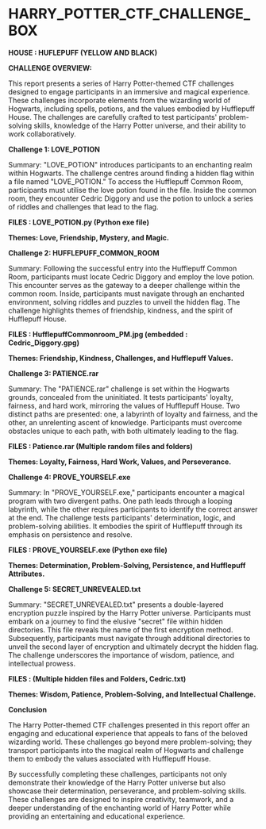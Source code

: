 # HARRY_POTTER_CTF_CHALLENGE_BOX

**HOUSE : HUFLEPUFF (YELLOW AND BLACK)**

**CHALLENGE OVERVIEW:**

This report presents a series of Harry Potter-themed CTF challenges designed to engage participants in an immersive and magical experience. These challenges incorporate elements from the wizarding world of Hogwarts, including spells, potions, and the values embodied by Hufflepuff House. The challenges are carefully crafted to test participants' problem-solving skills, knowledge of the Harry Potter universe, and their ability to work collaboratively.

**Challenge 1: LOVE_POTION**

Summary: "LOVE_POTION" introduces participants to an enchanting realm within Hogwarts. The challenge centres around finding a hidden flag within a file named "LOVE_POTION." To access the Hufflepuff Common Room, participants must utilise the love potion found in the file. Inside the common room, they encounter Cedric Diggory and use the potion to unlock a series of riddles and challenges that lead to the flag.

**FILES : LOVE_POTION.py (Python exe file)**

**Themes: Love, Friendship, Mystery, and Magic.**

**Challenge 2: HUFFLEPUFF_COMMON_ROOM**

Summary: Following the successful entry into the Hufflepuff Common Room, participants must locate Cedric Diggory and employ the love potion. This encounter serves as the gateway to a deeper challenge within the common room. Inside, participants must navigate through an enchanted environment, solving riddles and puzzles to unveil the hidden flag. The challenge highlights themes of friendship, kindness, and the spirit of Hufflepuff House.

**FILES : HufflepuffCommonroom_PM.jpg (embedded : Cedric_Diggory.gpg)**

**Themes: Friendship, Kindness, Challenges, and Hufflepuff Values.**

**Challenge 3: PATIENCE.rar**

Summary: The "PATIENCE.rar" challenge is set within the Hogwarts grounds, concealed from the uninitiated. It tests participants' loyalty, fairness, and hard work, mirroring the values of Hufflepuff House. Two distinct paths are presented: one, a labyrinth of loyalty and fairness, and the other, an unrelenting ascent of knowledge. Participants must overcome obstacles unique to each path, with both ultimately leading to the flag.

**FILES : Patience.rar (Multiple random files and folders)**

**Themes: Loyalty, Fairness, Hard Work, Values, and Perseverance.**

**Challenge 4: PROVE_YOURSELF.exe**

Summary: In "PROVE_YOURSELF.exe," participants encounter a magical program with two divergent paths. One path leads through a looping labyrinth, while the other requires participants to identify the correct answer at the end. The challenge tests participants' determination, logic, and problem-solving abilities. It embodies the spirit of Hufflepuff through its emphasis on persistence and resolve.

**FILES : PROVE_YOURSELF.exe (Python exe file)**

**Themes: Determination, Problem-Solving, Persistence, and Hufflepuff Attributes.**

**Challenge 5: SECRET_UNREVEALED.txt**

Summary: "SECRET_UNREVEALED.txt" presents a double-layered encryption puzzle inspired by the Harry Potter universe. Participants must embark on a journey to find the elusive "secret" file within hidden directories. This file reveals the name of the first encryption method. Subsequently, participants must navigate through additional directories to unveil the second layer of encryption and ultimately decrypt the hidden flag. The challenge underscores the importance of wisdom, patience, and intellectual prowess.

**FILES : (Multiple hidden files and Folders, Cedric.txt)**

**Themes: Wisdom, Patience, Problem-Solving, and Intellectual Challenge.**


**Conclusion**

The Harry Potter-themed CTF challenges presented in this report offer an engaging and educational experience that appeals to fans of the beloved wizarding world. These challenges go beyond mere problem-solving; they transport participants into the magical realm of Hogwarts and challenge them to embody the values associated with Hufflepuff House.

By successfully completing these challenges, participants not only demonstrate their knowledge of the Harry Potter universe but also showcase their determination, perseverance, and problem-solving skills. These challenges are designed to inspire creativity, teamwork, and a deeper understanding of the enchanting world of Harry Potter while providing an entertaining and educational experience.
